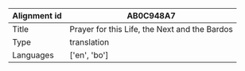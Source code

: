 |Alignment id | AB0C948A7
| --- | --- 
|Title | Prayer for this Life, the Next and the Bardos 
|Type | translation
|Languages | ['en', 'bo']